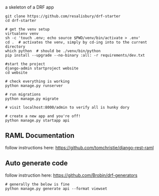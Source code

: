 a skeleton of a DRF app 

```
git clone https://github.com/resalisbury/drf-starter
cd drf-starter

# get the venv setup
virtualenv venv
sh -c 'touch .env; echo source $PWD/venv/bin/activate > .env'
cd .  # activates the venv, simply by cd-ing into to the current directory
which python  # should be ./venv/bin/python
pip install --upgrade --no-binary :all: -r requirements/dev.txt

#start the project
django-admin startproject website
cd website

# check everything is working
python manage.py runserver

# run migrations
python manage.py migrate

# visit localhost:8000/admin to verify all is hunky dory

# create a new app and you're off!
python manage.py startapp api
```

## RAML Documentation
follow instructions here: https://github.com/tomchristie/django-rest-raml

## Auto generate code
follow instruction here: https://github.com/Brobin/drf-generators


```
# generally the below is fine
python manage.py generate api --format viewset
```

